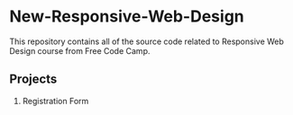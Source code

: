 # New-Responsive-Web-Design
This repository contains all of the source code related to Responsive Web Design course from Free Code Camp.

## Projects

1. Registration Form
   
